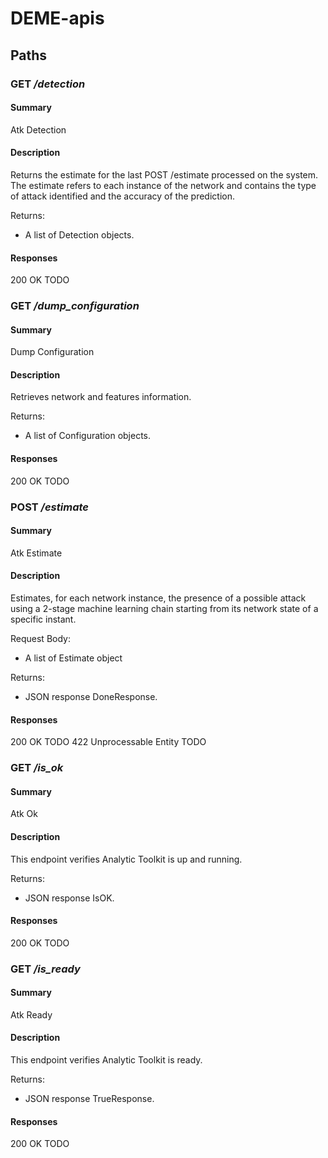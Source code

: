 # DEME-apis
## Paths

### GET */detection*

#### Summary
Atk Detection


#### Description
Returns the estimate for the last POST /estimate processed on the system.
The estimate refers to each instance of the network and contains the type of attack identified and the accuracy of the prediction.

Returns:
- A list of Detection objects.


#### Responses


200 OK
TODO

### GET */dump_configuration*

#### Summary
Dump Configuration


#### Description
Retrieves network and features information.

Returns:
- A list of Configuration objects.


#### Responses


200 OK
TODO

### POST */estimate*

#### Summary
Atk Estimate


#### Description
Estimates, for each network instance, the presence of a possible attack using a 2-stage machine learning chain
starting from its network state of a specific instant.

Request Body:
- A list of Estimate object

Returns:
- JSON response DoneResponse.


#### Responses


200 OK
TODO
422 Unprocessable Entity
TODO

### GET */is_ok*

#### Summary
Atk Ok


#### Description
This endpoint verifies Analytic Toolkit is up and running.

Returns:
- JSON response IsOK.


#### Responses


200 OK
TODO

### GET */is_ready*

#### Summary
Atk Ready


#### Description
This endpoint verifies Analytic Toolkit is ready.

Returns:
- JSON response TrueResponse.


#### Responses


200 OK
TODO


